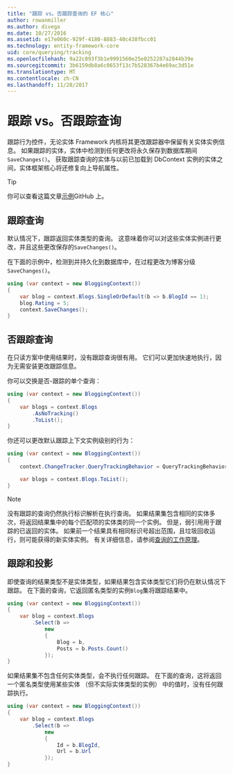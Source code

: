 ```yaml
---
title: "跟踪 vs。否跟踪查询的 EF 核心"
author: rowanmiller
ms.author: divega
ms.date: 10/27/2016
ms.assetid: e17e060c-929f-4180-8883-40c438fbcc01
ms.technology: entity-framework-core
uid: core/querying/tracking
ms.openlocfilehash: 9a22c893f3b1e9991560e25e0252287a2844b39e
ms.sourcegitcommit: 3b6159db8a6c0653f13c7b528367b4e69ac3d51e
ms.translationtype: MT
ms.contentlocale: zh-CN
ms.lasthandoff: 11/28/2017
---
```

# <a name="tracking-vs-no-tracking-queries"></a>跟踪 vs。否跟踪查询

跟踪行为控件，无论实体 Framework 内核将其更改跟踪器中保留有关实体实例信息。 如果跟踪的实体，实体中检测到任何更改将永久保存到数据库期间`SaveChanges()`。 获取跟踪查询的实体与以前已加载到 DbContext 实例的实体之间，实体框架核心将还修复向上导航属性。

> [!TIP]  
> 你可以查看这篇文章[示例](https://github.com/aspnet/EntityFramework.Docs/tree/master/samples/core/Querying)GitHub 上。

## <a name="tracking-queries"></a>跟踪查询

默认情况下，跟踪返回实体类型的查询。 这意味着你可以对这些实体实例进行更改，并且这些更改保存的`SaveChanges()`。

在下面的示例中，检测到并持久化到数据库中，在过程更改为博客分级`SaveChanges()`。

<!-- [!code-csharp[Main](samples/core/Querying/Querying/Tracking/Sample.cs)] -->
``` csharp
using (var context = new BloggingContext())
{
    var blog = context.Blogs.SingleOrDefault(b => b.BlogId == 1);
    blog.Rating = 5;
    context.SaveChanges();
}
```

## <a name="no-tracking-queries"></a>否跟踪查询

在只读方案中使用结果时，没有跟踪查询很有用。 它们可以更加快速地执行，因为无需安装更改跟踪信息。

你可以交换是否-跟踪的单个查询：

<!-- [!code-csharp[Main](samples/core/Querying/Querying/Tracking/Sample.cs?highlight=4)] -->
``` csharp
using (var context = new BloggingContext())
{
    var blogs = context.Blogs
        .AsNoTracking()
        .ToList();
}
```

你还可以更改默认跟踪上下文实例级别的行为：

<!-- [!code-csharp[Main](samples/core/Querying/Querying/Tracking/Sample.cs?highlight=3)] -->
``` csharp
using (var context = new BloggingContext())
{
    context.ChangeTracker.QueryTrackingBehavior = QueryTrackingBehavior.NoTracking;

    var blogs = context.Blogs.ToList();
}
```

> [!NOTE]  
> 没有跟踪的查询仍然执行标识解析在执行查询。 如果结果集包含相同的实体多次，将返回结果集中的每个匹配项的实体类的同一个实例。 但是，弱引用用于跟踪的已返回的实体。 如果前一个结果具有相同标识号超出范围，且垃圾回收运行，则可能获得的新实体实例。 有关详细信息，请参阅[查询的工作原理](overview.md)。

## <a name="tracking-and-projections"></a>跟踪和投影

即使查询的结果类型不是实体类型，如果结果包含实体类型它们将仍在默认情况下跟踪。 在下面的查询，它返回匿名类型的实例`Blog`集将跟踪结果中。

<!-- [!code-csharp[Main](samples/core/Querying/Querying/Tracking/Sample.cs?highlight=7)] -->
``` csharp
using (var context = new BloggingContext())
{
    var blog = context.Blogs
        .Select(b =>
            new
            {
                Blog = b,
                Posts = b.Posts.Count()
            });
}
```

如果结果集不包含任何实体类型，会不执行任何跟踪。 在下面的查询，这将返回一个匿名类型使用某些实体 （但不实际实体类型的实例） 中的值时，没有任何跟踪执行。

<!-- [!code-csharp[Main](samples/core/Querying/Querying/Tracking/Sample.cs)] -->
``` csharp
using (var context = new BloggingContext())
{
    var blog = context.Blogs
        .Select(b =>
            new
            {
                Id = b.BlogId,
                Url = b.Url
            });
}
```
